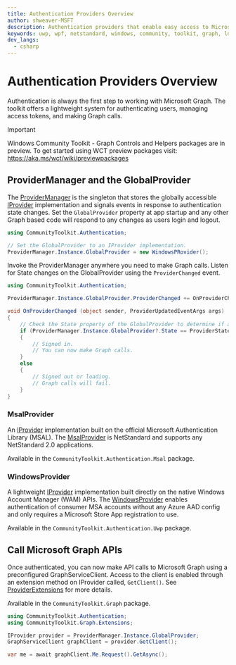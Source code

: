 ```yaml
---
title: Authentication Providers Overview
author: shweaver-MSFT
description: Authentication providers that enable easy access to Microsoft Graph APIs.
keywords: uwp, wpf, netstandard, windows, community, toolkit, graph, login, authentication, provider, providers, identity, msa, wam
dev_langs:
  - csharp
---
```


# Authentication Providers Overview

Authentication is always the first step to working with Microsoft Graph.
The toolkit offers a lightweight system for authenticating users, managing access tokens, and making Graph calls.

> [!IMPORTANT]
> Windows Community Toolkit - Graph Controls and Helpers packages are in preview. To get started using WCT preview packages visit: https://aka.ms/wct/wiki/previewpackages

## ProviderManager and the GlobalProvider

The [ProviderManager](./ProviderManager.md) is the singleton that stores the globally accessible [IProvider](./IProvider.md) implementation and signals events in response to authentication state changes.
Set the `GlobalProvider` property at app startup and any other Graph based code will respond to any changes as users login and logout.

```csharp
using CommunityToolkit.Authentication;

// Set the GlobalProvider to an IProvider implementation.
ProviderManager.Instance.GlobalProvider = new WindowsPRovider();
```

Invoke the ProviderManager anywhere you need to make Graph calls.
Listen for State changes on the GlobalProvider using the `ProviderChanged` event.

```csharp
using CommunityToolkit.Authentication;

ProviderManager.Instance.GlobalProvider.ProviderChanged += OnProviderChanged;

void OnProviderChanged (object sender, ProviderUpdatedEventArgs args)
{
    // Check the State property of the GlobalProvider to determine if a user is signed in or not.
    if (ProviderManager.Instance.GlobalProvider?.State == ProviderState.SignedIn)
    {
        // Signed in.
        // You can now make Graph calls.
    }
    else
    {
        // Signed out or loading.
        // Graph calls will fail.
    }
}
```

### MsalProvider

An [IProvider](./IProvider.md) implementation built on the official Microsoft Authentication Library (MSAL).
The [MsalProvider](./msal/MsalProvider.md)  is NetStandard and supports any NetStandard 2.0 applications.

Available in the `CommunityToolkit.Authentication.Msal` package.

### WindowsProvider

A lightweight [IProvider](./IProvider.md) implementation built directly on the native Windows Account Manager (WAM) APIs.
The [WindowsProvider](./uwp/WindowsProvider.md) enables authentication of consumer MSA accounts without any Azure AAD config and only requires a Microsoft Store App registration to use.

Available in the `CommunityToolkit.Authentication.Uwp` package.

## Call Microsoft Graph APIs

Once authenticated, you can now make API calls to Microsoft Graph using a preconfigured GraphServiceClient.
Access to the client is enabled through an extension method on IProvider called, `GetClient()`.
See [ProviderExtensions](../helpers/ProviderExtensions.md) for more details.

Available in the `CommunityToolkit.Graph` package.

```csharp
using CommunityToolkit.Authentication;
using CommunityToolkit.Graph.Extensions;

IProvider provider = ProviderManager.Instance.GlobalProvider;
GraphServiceClient graphClient = provider.GetClient();

var me = await graphClient.Me.Request().GetAsync();
```
